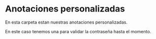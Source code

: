 # Anotaciones personalizadas 

En esta carpeta estan nuestras anotaciones personalizadas.

En este caso tenemos una para validar la contraseña hasta el momento.